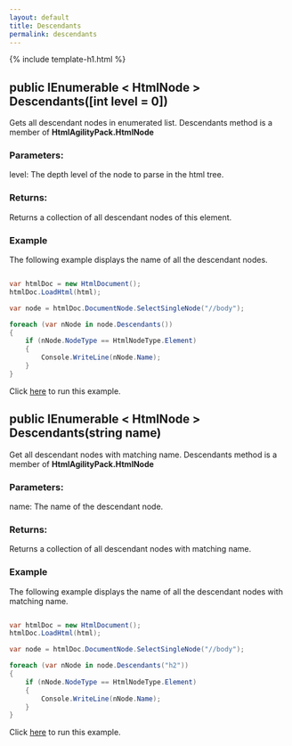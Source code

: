 ```yaml
---
layout: default
title: Descendants
permalink: descendants
---
```


{% include template-h1.html %}

## public IEnumerable < HtmlNode > Descendants([int level = 0])

Gets all descendant nodes in enumerated list. Descendants method is a member of **HtmlAgilityPack.HtmlNode**

### Parameters:

level: The depth level of the node to parse in the html tree.

### Returns:

Returns a collection of all descendant nodes of this element.

### Example

The following example displays the name of all the descendant nodes.

```csharp

var htmlDoc = new HtmlDocument();
htmlDoc.LoadHtml(html);

var node = htmlDoc.DocumentNode.SelectSingleNode("//body");

foreach (var nNode in node.Descendants())
{
    if (nNode.NodeType == HtmlNodeType.Element)
    {
        Console.WriteLine(nNode.Name);
    }
}

```

Click [here](https://dotnetfiddle.net/gygZsT) to run this example.

## public IEnumerable < HtmlNode > Descendants(string name)

Get all descendant nodes with matching name. Descendants method is a member of **HtmlAgilityPack.HtmlNode**

### Parameters:

name: The name of the descendant node.

### Returns:

Returns a collection of all descendant nodes with matching name.

### Example

The following example displays the name of all the descendant nodes with matching name.

```csharp

var htmlDoc = new HtmlDocument();
htmlDoc.LoadHtml(html);

var node = htmlDoc.DocumentNode.SelectSingleNode("//body");

foreach (var nNode in node.Descendants("h2"))
{
    if (nNode.NodeType == HtmlNodeType.Element)
    {
        Console.WriteLine(nNode.Name);
    }
}

```

Click [here](https://dotnetfiddle.net/1HYt4Q) to run this example.
